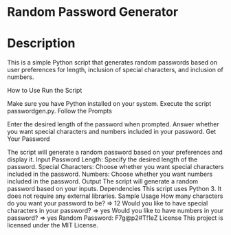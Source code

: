 # Random Password Generator
# Description
This is a simple Python script that generates random passwords based on user preferences for length, inclusion of special characters, and inclusion of numbers.

How to Use
Run the Script

Make sure you have Python installed on your system.
Execute the script passwordgen.py.
Follow the Prompts

Enter the desired length of the password when prompted.
Answer whether you want special characters and numbers included in your password.
Get Your Password

The script will generate a random password based on your preferences and display it.
Input
Password Length: Specify the desired length of the password.
Special Characters: Choose whether you want special characters included in the password.
Numbers: Choose whether you want numbers included in the password.
Output
The script will generate a random password based on your inputs.
Dependencies
This script uses Python 3.
It does not require any external libraries.
Sample Usage
How many characters do you want your password to be?
=> 12
Would you like to have special characters in your password?
=> yes
Would you like to have numbers in your password?
=> yes
Random Password: F7g@p2#T!1eZ
License
This project is licensed under the MIT License.
